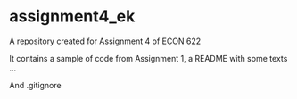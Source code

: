 # assignment4_ek
A repository created for Assignment 4 of ECON 622

It contains a sample of code from Assignment 1, a README with some texts ...

And .gitignore
